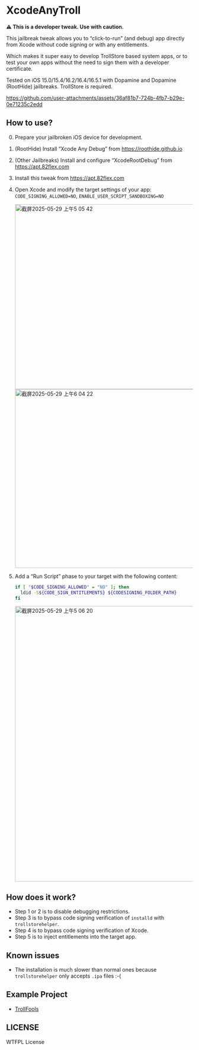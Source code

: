 # XcodeAnyTroll

**⚠️ This is a developer tweak. Use with caution.**

This jailbreak tweak allows you to “click-to-run” (and debug) app directly from Xcode without code signing or with any entitlements.

Which makes it super easy to develop TrollStore based system apps, or to test your own apps without the need to sign them with a developer certificate.

Tested on iOS 15.0/15.4/16.2/16.4/16.5.1 with Dopamine and Dopamine (RootHide) jailbreaks. TrollStore is required.

https://github.com/user-attachments/assets/36af81b7-724b-4fb7-b29e-0e71235c2edd

## How to use?

0. Prepare your jailbroken iOS device for development.
1. (RootHide) Install “Xcode Any Debug” from <https://roothide.github.io>
2. (Other Jailbreaks) Install and configure “XcodeRootDebug” from <https://apt.82flex.com>
3. Install this tweak from <https://apt.82flex.com>
4. Open Xcode and modify the target settings of your app: `CODE_SIGNING_ALLOWED=NO`, `ENABLE_USER_SCRIPT_SANDBOXING=NO`

    <img width="499" alt="截屏2025-05-29 上午5 05 42" src="https://github.com/user-attachments/assets/7ca46b03-6554-4e57-a1b8-04e709e1a0bc" />
    <img width="482" alt="截屏2025-05-29 上午6 04 22" src="https://github.com/user-attachments/assets/f4feae75-393c-44e0-af75-918ec2973fb9" />

5. Add a “Run Script” phase to your target with the following content:

    ```bash
    if [ "$CODE_SIGNING_ALLOWED" = "NO" ]; then
      ldid -S${CODE_SIGN_ENTITLEMENTS} ${CODESIGNING_FOLDER_PATH}
    fi
    ```

    <img width="743" alt="截屏2025-05-29 上午5 06 20" src="https://github.com/user-attachments/assets/611ee75d-006f-423e-a855-112f31aad808" />

## How does it work?

- Step 1 or 2 is to disable debugging restrictions.
- Step 3 is to bypass code signing verification of `installd` with `trollstorehelper`.
- Step 4 is to bypass code signing verification of Xcode.
- Step 5 is to inject entitlements into the target app.

## Known issues

- The installation is much slower than normal ones because `trollstorehelper` only accepts `.ipa` files :-(

## Example Project

- [TrollFools](https://github.com/Lessica/TrollFools)

## LICENSE

WTFPL License
